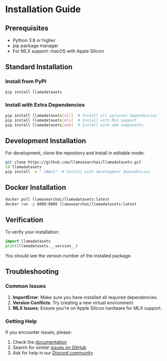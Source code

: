 # Installation Guide

## Prerequisites

- Python 3.8 or higher
- pip package manager
- For MLX support: macOS with Apple Silicon

## Standard Installation

### Install from PyPI

```bash
pip install llamadatasets
```

### Install with Extra Dependencies

```bash
pip install llamadatasets[all]  # Install all optional dependencies
pip install llamadatasets[mlx]  # Install with MLX support
pip install llamadatasets[web]  # Install with web components
```

## Development Installation

For development, clone the repository and install in editable mode:

```bash
git clone https://github.com/llamasearchai/llamadatasets.git
cd llamadatasets
pip install -e ".[dev]"  # Install with development dependencies
```

## Docker Installation

```bash
docker pull llamasearchai/llamadatasets:latest
docker run -p 8000:8000 llamasearchai/llamadatasets:latest
```

## Verification

To verify your installation:

```python
import llamadatasets
print(llamadatasets.__version__)
```

You should see the version number of the installed package.

## Troubleshooting

### Common Issues

1. **ImportError**: Make sure you have installed all required dependencies.
2. **Version Conflicts**: Try creating a new virtual environment.
3. **MLX Issues**: Ensure you're on Apple Silicon hardware for MLX support.

### Getting Help

If you encounter issues, please:

1. Check the [documentation](https://llamasearchai.github.io/llamadatasets/)
2. Search for similar [issues on GitHub](https://github.com/llamasearchai/llamadatasets/issues)
3. Ask for help in our [Discord community](https://discord.gg/llamasearch)
